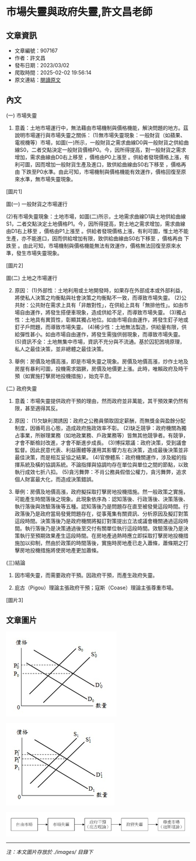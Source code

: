 # 市場失靈與政府失靈,許文昌老師

## 文章資訊
- 文章編號：907167
- 作者：許文昌
- 發布日期：2023/03/02
- 爬取時間：2025-02-02 19:56:14
- 原文連結：[閱讀原文](https://real-estate.get.com.tw/Columns/detail.aspx?no=907167)

## 內文
(一) 市場失靈

1. 意義：土地市場運行中，無法藉由市場機制與價格機能，解決問題的地方。茲說明市場運行與市場失靈之關係： (1)無市場失靈現象：一般財貨（如蘋果、電視機等）市場，如圖(一)所示，一般財貨之需求曲線D0與一般財貨之供給曲線S0，二者交點決定一般財貨價格P0。今，因所得提高，對一般財貨之需求增加，需求曲線由D0右上移至 ，價格由P0上漲至 。供給者發現價格上漲，有利可圖，因而增加一般財貨生產及進口，致供給曲線由S0右下移至 ，價格再由 下跌至P0水準。由此可知，市場機制與價格機能有效運作，價格回復至原來水準，無市場失靈現象。

[圖片1]

圖(一) 一般財貨之市場運行

(2)有市場失靈現象：土地市場，如圖(二)所示，土地需求曲線D1與土地供給曲線S1，二者交點決定土地價格P1。今，因所得提高，對土地之需求增加，需求曲線由D1右上移至 ，價格由P1上漲至 。供給者發現價格上漲，有利可圖，惟土地不能生產，亦不能進口，因而供給增加有限，致供給曲線由S0右下移至 ，價格再由 下跌至 。由此可知，市場機制與價格機能無法有效運作，價格無法回復至原來水準，發生市場失靈現象。

[圖片2]

圖(二) 土地之市場運行

2. 原因： (1)外部性：土地利用或土地開發時，如果存在外部成本或外部利益，將使私人決策之均衡點與社會決策之均衡點不一致，而導致市場失靈。 (2)公共財：公共財在需求上具有「非敵對性」，在供給上具有「無排他性」。如由市場自由運作，將發生搭便車現象，造成供給不足，而導致市場失靈。 (3)獨占性：土地具有異質性，彰顯其獨占地位。如由市場自由運作，將發生釘子地或釘子戶問題，而導致市場失靈。 (4)稀少性：土地無法製造，供給量有限，供給彈性甚小。如由市場自由運作，將發生需強供弱現象，而導致市場失靈。 (5)資訊不全：土地無集中市場，資訊不充分與不流通。基於囚犯困境原理，私人之最佳決策，並非總體之最佳決策。

3. 舉例：房價及地價高漲，即是市場失靈之現象。房價及地價高漲，炒作土地及房屋有暴利可圖，投機需求猖獗，房價及地價更上漲。此時，唯賴政府及時干預（如實施打擊房地投機措施），始克平息。

(二) 政府失靈

1. 意義：市場失靈提供政府干預的理由，然而政府並非萬能，其干預效果仍然有限，甚至適得其反。

2. 原因： (1)欠缺利潤誘因：政府之公務員領取固定薪酬，而無獎金與盈餘分配制度，因循苟且心態，造成政府施政效率不彰。 (2)缺乏競爭：政府機關為獨占事業，所辦理業務（如地政業務、戶政業務等）皆無其他競爭者。有競爭，才會不斷檢討改進，才會不斷進步成長。 (3)博採眾議：政府決策，受到議會監督。因此民意代表、利益團體等運用其影響力左右決策，造成最後決策並非最佳決策，而是相互妥協之結果。 (4)官僚體系：政府機關運作，涉及縱的指揮系統及橫的協調系統。不論指揮與協調均存在單位與單位之間的節點，以致執行成效七折八扣。 (5)貪污舞弊：不肖公務員假借公權力，貪污舞弊，追求個人財富最大化，而造成決策錯誤。

3. 舉例：房價及地價高漲，政府擬採取打擊房地投機措施。然一般政策之實施，可能產生時間落後之現象。此現象依序為：認知落後、行政落後、決策落後、執行落後與效驗落後等五種。認知落後乃是問題存在直至被發覺這段時間。行政落後乃是政府當局發覺問題存在，從事蒐集有關資訊、分析原因及擬訂對策這段時間。決策落後乃是政府機關將擬訂對策提出立法或議會機關通過這段時間。執行落後乃是決策通過後至交付有關單位執行這段時間。效驗落後乃是決策執行至預期效果產生這段時間。在房地產過熱時應立即採取打擊房地投機措施加以抑制，然由於政策的時間落後，實施時房地產已走入蕭條，蕭條期之打擊房地投機措施將使房地產更加蕭條。

(三)結論

1. 因市場失靈，而需要政府干預。因政府干預，而產生政府失靈。

2. 庇古（Pigou）理論主張政府干預；寇斯（Coase）理論主張尊重市場。

[圖片3]

## 文章圖片

![圖片1](./images/907167_372694dc.jpg)

![圖片2](./images/907167_9ae95181.jpg)

![圖片3](./images/907167_7a6835f2.jpg)


---
*注：本文圖片存放於 ./images/ 目錄下*
